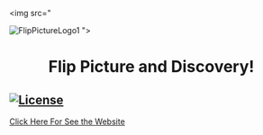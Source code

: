 <img src="

![FlipPictureLogo1](https://user-images.githubusercontent.com/53320295/76624235-b396a600-6513-11ea-8e87-cf7a3db68120.png)
">
<h1 align="center">Flip Picture and Discovery!</h1>

   <a href="https://github.com/tailwindcss/tailwindcss/blob/master/LICENSE"><img src="https://img.shields.io/npm/l/tailwindcss.svg" alt="License"></a>
------

<a href="https://artur-cavalcante.github.io/flip-picture/" target="_blank">Click Here For See the Website<a/>
